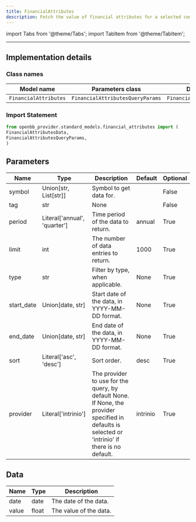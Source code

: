 ```yaml
---
title: FinancialAttributes
description: Fetch the value of financial attributes for a selected company and fiscal period
---
```


<!-- markdownlint-disable MD012 MD031 MD033 -->

import Tabs from '@theme/Tabs';
import TabItem from '@theme/TabItem';

---

## Implementation details

### Class names

| Model name | Parameters class | Data class |
| ---------- | ---------------- | ---------- |
| `FinancialAttributes` | `FinancialAttributesQueryParams` | `FinancialAttributesData` |

### Import Statement

```python
from openbb_provider.standard_models.financial_attributes import (
FinancialAttributesData,
FinancialAttributesQueryParams,
)
```

## Parameters

<Tabs>
<TabItem value="standard" label="Standard">

| Name | Type | Description | Default | Optional |
| ---- | ---- | ----------- | ------- | -------- |
| symbol | Union[str, List[str]] | Symbol to get data for. |  | False |
| tag | str | None |  | False |
| period | Literal['annual', 'quarter'] | Time period of the data to return. | annual | True |
| limit | int | The number of data entries to return. | 1000 | True |
| type | str | Filter by type, when applicable. | None | True |
| start_date | Union[date, str] | Start date of the data, in YYYY-MM-DD format. | None | True |
| end_date | Union[date, str] | End date of the data, in YYYY-MM-DD format. | None | True |
| sort | Literal['asc', 'desc'] | Sort order. | desc | True |
| provider | Literal['intrinio'] | The provider to use for the query, by default None. If None, the provider specified in defaults is selected or 'intrinio' if there is no default. | intrinio | True |
</TabItem>

</Tabs>

## Data

<Tabs>
<TabItem value="standard" label="Standard">

| Name | Type | Description |
| ---- | ---- | ----------- |
| date | date | The date of the data. |
| value | float | The value of the data. |
</TabItem>

</Tabs>

